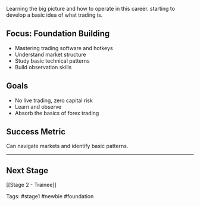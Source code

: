 Learning the big picture and how to operate in this career. starting to develop a basic idea of what trading is.

## Focus: Foundation Building
- Mastering trading software and hotkeys
- Understand market structure
- Study basic technical patterns
- Build observation skills

## Goals
+ No live trading, zero capital risk
+ Learn and observe
+ Absorb the basics of forex trading

## Success Metric
Can navigate markets and identify basic patterns.



---
## Next Stage
[[Stage 2 - Trainee]]

Tags: #stage1 #newbie #foundation